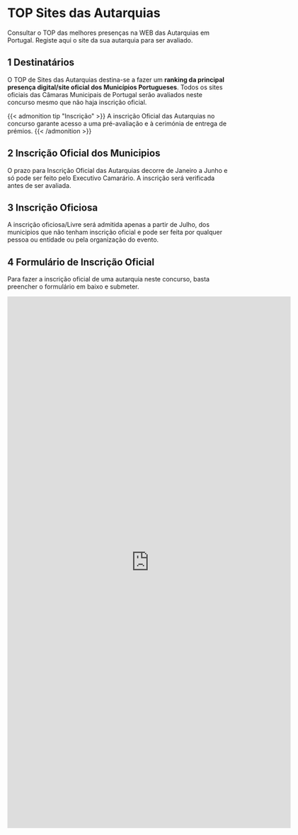 # TOP Sites das Autarquias


Consultar o TOP das melhores presenças na WEB das Autarquias em Portugal. Registe aqui o site da sua autarquia para ser avaliado.

<!--more-->

## 1 Destinatários

O TOP de Sites das Autarquias destina-se a fazer um **ranking da principal presença digital/site oficial dos Municípios Portugueses**. 
Todos os sites oficiais das Câmaras Municipais de Portugal serão avaliados neste concurso mesmo que não haja inscrição oficial.


{{< admonition tip "Inscrição" >}}
 A inscrição Oficial das Autarquias no concurso garante acesso a uma pré-avaliação e à cerimónia de entrega de prémios.
{{< /admonition >}}


## 2 Inscrição Oficial dos Municipios

O prazo para Inscrição Oficial das Autarquias decorre de Janeiro a Junho e só pode ser feito pelo Executivo Camarário. A inscrição será verificada antes de ser avaliada.


## 3 Inscrição Oficiosa

A inscrição oficiosa/Livre será admitida apenas a partir de Julho, dos municipios que não tenham inscrição oficial e pode ser feita por qualquer pessoa ou entidade ou pela organização do evento. 

## 4 Formulário de Inscrição Oficial

Para fazer a inscrição oficial de uma autarquia neste concurso, basta preencher o formulário em baixo e submeter.



<iframe src="https://docs.google.com/forms/d/e/1FAIpQLSeyeT-mCgpnE92gbwRB3fOCONymQo1tIhbEe0HT097BEWvj7g/viewform?embedded=true" width="640" height="1200" frameborder="0" marginheight="0" marginwidth="0">A carregar…</iframe>



